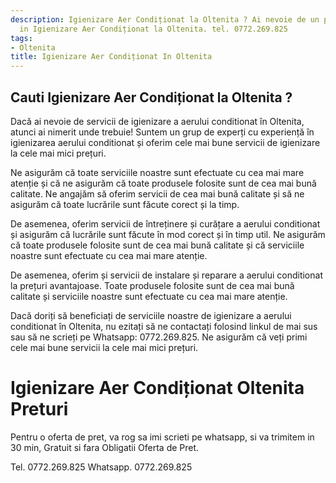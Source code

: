 ```yaml
---
description: Igienizare Aer Condiționat la Oltenita ? Ai nevoie de un profesionist
  in Igienizare Aer Condiționat la Oltenita. tel. 0772.269.825
tags:
- Oltenita
title: Igienizare Aer Condiționat In Oltenita
---
```



## Cauti Igienizare Aer Condiționat la Oltenita ?


Dacă ai nevoie de servicii de igienizare a aerului conditionat în Oltenita, atunci ai nimerit unde trebuie! Suntem un grup de experți cu experiență în igienizarea aerului conditionat și oferim cele mai bune servicii de igienizare la cele mai mici prețuri. 

Ne asigurăm că toate serviciile noastre sunt efectuate cu cea mai mare atenție și că ne asigurăm că toate produsele folosite sunt de cea mai bună calitate. Ne angajăm să oferim servicii de cea mai bună calitate și să ne asigurăm că toate lucrările sunt făcute corect și la timp. 

De asemenea, oferim servicii de întreținere și curățare a aerului conditionat și asigurăm că lucrările sunt făcute în mod corect și în timp util. Ne asigurăm că toate produsele folosite sunt de cea mai bună calitate și că serviciile noastre sunt efectuate cu cea mai mare atenție. 

De asemenea, oferim și servicii de instalare și reparare a aerului conditionat la prețuri avantajoase. Toate produsele folosite sunt de cea mai bună calitate și serviciile noastre sunt efectuate cu cea mai mare atenție. 

Dacă doriți să beneficiați de serviciile noastre de igienizare a aerului conditionat în Oltenita, nu ezitați să ne contactați folosind linkul de mai sus sau să ne scrieți pe Whatsapp: 0772.269.825. Ne asigurăm că veți primi cele mai bune servicii la cele mai mici prețuri.

# Igienizare Aer Condiționat Oltenita Preturi
Pentru o oferta de pret, va rog sa imi scrieti pe whatsapp, si va trimitem in 30 min, Gratuit si fara Obligatii Oferta de Pret.

Tel. 0772.269.825
Whatsapp. 0772.269.825